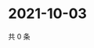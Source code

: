 # 2021-10-03

共 0 条

<!-- BEGIN WEIBO -->
<!-- 最后更新时间 Sun Oct 03 2021 11:14:00 GMT+0800 (China Standard Time) -->

<!-- END WEIBO -->
